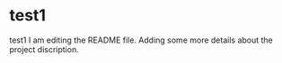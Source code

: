 # test1
test1
I am editing the README file. Adding some more details about the project discription.
